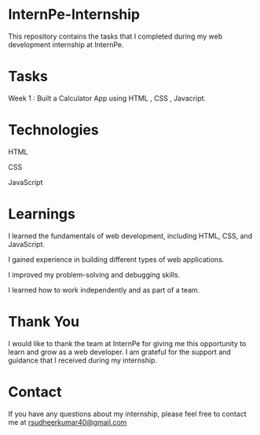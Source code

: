 # InternPe-Internship
This repository contains the tasks that I completed during my web development internship at InternPe.

# Tasks
Week 1 : Built a Calculator App using HTML , CSS , Javacript.

# Technologies
HTML 

CSS

JavaScript 

# Learnings
I learned the fundamentals of web development, including HTML, CSS, and JavaScript.

I gained experience in building different types of web applications.

I improved my problem-solving and debugging skills.

I learned how to work independently and as part of a team.

# Thank You 
I would like to thank the team at InternPe for giving me this opportunity to learn and grow as a web developer. I am grateful for the support and guidance that I received during my internship.

# Contact
If you have any questions about my internship, please feel free to contact me at rsudheerkumar40@gmail.com 
